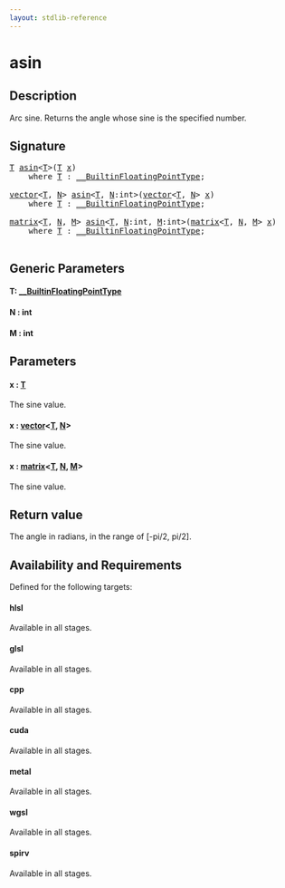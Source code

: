 ```yaml
---
layout: stdlib-reference
---
```


# asin

## Description

Arc sine. Returns the angle whose sine is the specified number.



## Signature 

<pre>
<a href="asin.html#typeparam-T" class="code_type">T</a> <a href="asin.html">asin</a>&lt;<a href="asin.html#typeparam-T" class="code_type">T</a>&gt;(<a href="asin.html#typeparam-T" class="code_type">T</a> <a href="asin.html#decl-x" class="code_param">x</a>)
    <span class='code_keyword'>where</span> <a href="asin.html#typeparam-T" class="code_type">T</a> : <a href="../interfaces/0_builtinfloatingpointtype-029hm/index.html" class="code_type">__BuiltinFloatingPointType</a>;

<a href="../types/vector/index.html" class="code_type">vector</a>&lt;<a href="asin.html#typeparam-T" class="code_type">T</a>, <a href="asin.html#decl-N" class="code_var">N</a>&gt; <a href="asin.html">asin</a>&lt;<a href="asin.html#typeparam-T" class="code_type">T</a>, <a href="asin.html#decl-N" class="code_var">N</a>:<span class="code_keyword">int</span>&gt;(<a href="../types/vector/index.html" class="code_type">vector</a>&lt;<a href="asin.html#typeparam-T" class="code_type">T</a>, <a href="asin.html#decl-N" class="code_var">N</a>&gt; <a href="asin.html#decl-x" class="code_param">x</a>)
    <span class='code_keyword'>where</span> <a href="asin.html#typeparam-T" class="code_type">T</a> : <a href="../interfaces/0_builtinfloatingpointtype-029hm/index.html" class="code_type">__BuiltinFloatingPointType</a>;

<a href="../types/matrix/index.html" class="code_type">matrix</a>&lt;<a href="asin.html#typeparam-T" class="code_type">T</a>, <a href="asin.html#decl-N" class="code_var">N</a>, <a href="asin.html#decl-M" class="code_var">M</a>&gt; <a href="asin.html">asin</a>&lt;<a href="asin.html#typeparam-T" class="code_type">T</a>, <a href="asin.html#decl-N" class="code_var">N</a>:<span class="code_keyword">int</span>, <a href="asin.html#decl-M" class="code_var">M</a>:<span class="code_keyword">int</span>&gt;(<a href="../types/matrix/index.html" class="code_type">matrix</a>&lt;<a href="asin.html#typeparam-T" class="code_type">T</a>, <a href="asin.html#decl-N" class="code_var">N</a>, <a href="asin.html#decl-M" class="code_var">M</a>&gt; <a href="asin.html#decl-x" class="code_param">x</a>)
    <span class='code_keyword'>where</span> <a href="asin.html#typeparam-T" class="code_type">T</a> : <a href="../interfaces/0_builtinfloatingpointtype-029hm/index.html" class="code_type">__BuiltinFloatingPointType</a>;

</pre>

## Generic Parameters

####  <a id="typeparam-T"></a>T: [\_\_BuiltinFloatingPointType](../interfaces/0_builtinfloatingpointtype-029hm/index.html)
####  <a id="decl-N"></a>N  : int
####  <a id="decl-M"></a>M  : int

## Parameters

####  <a id="decl-x"></a>x  : [T](asin.html#typeparam-T)
The sine value.

####  <a id="decl-x"></a>x  : [vector](../types/vector/index.html)\<[T](../types/vector/index.html#typeparam-T), [N](../types/vector/index.html#decl-N)\>
The sine value.

####  <a id="decl-x"></a>x  : [matrix](../types/matrix/index.html)\<[T](.html), [N](../types/matrix/index.html#decl-N), [M](../types/matrix/index.html#decl-M)\>
The sine value.


## Return value
The angle in radians, in the range of [-pi/2, pi/2].


## Availability and Requirements

Defined for the following targets:

#### hlsl
Available in all stages.

#### glsl
Available in all stages.

#### cpp
Available in all stages.

#### cuda
Available in all stages.

#### metal
Available in all stages.

#### wgsl
Available in all stages.

#### spirv
Available in all stages.



